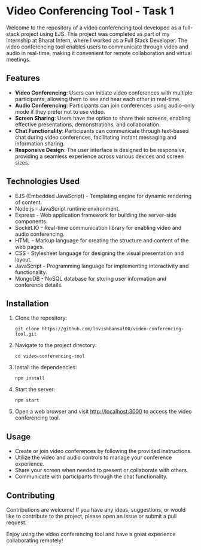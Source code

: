# Video Conferencing Tool - Task 1

Welcome to the repository of a video conferencing tool developed as a full-stack project using EJS. This project was completed as part of my internship at Bharat Intern, where I worked as a Full Stack Developer. The video conferencing tool enables users to communicate through video and audio in real-time, making it convenient for remote collaboration and virtual meetings.

## Features

- **Video Conferencing**: Users can initiate video conferences with multiple participants, allowing them to see and hear each other in real-time.
- **Audio Conferencing**: Participants can join conferences using audio-only mode if they prefer not to use video.
- **Screen Sharing**: Users have the option to share their screens, enabling effective presentations, demonstrations, and collaboration.
- **Chat Functionality**: Participants can communicate through text-based chat during video conferences, facilitating instant messaging and information sharing.
- **Responsive Design**: The user interface is designed to be responsive, providing a seamless experience across various devices and screen sizes.

## Technologies Used

- EJS (Embedded JavaScript) - Templating engine for dynamic rendering of content.
- Node.js - JavaScript runtime environment.
- Express - Web application framework for building the server-side components.
- Socket.IO - Real-time communication library for enabling video and audio conferencing.
- HTML - Markup language for creating the structure and content of the web pages.
- CSS - Stylesheet language for designing the visual presentation and layout.
- JavaScript - Programming language for implementing interactivity and functionality.
- MongoDB - NoSQL database for storing user information and conference details.

## Installation

1. Clone the repository:
   ```
   git clone https://github.com/lovishbansal00/video-conferencing-tool.git
   ```

2. Navigate to the project directory:
   ```
   cd video-conferencing-tool
   ```

3. Install the dependencies:
   ```
   npm install
   ```

4. Start the server:
   ```
   npm start
   ```

5. Open a web browser and visit [http://localhost:3000](http://localhost:3000) to access the video conferencing tool.

## Usage

- Create or join video conferences by following the provided instructions.
- Utilize the video and audio controls to manage your conference experience.
- Share your screen when needed to present or collaborate with others.
- Communicate with participants through the chat functionality.

## Contributing

Contributions are welcome! If you have any ideas, suggestions, or would like to contribute to the project, please open an issue or submit a pull request.

Enjoy using the video conferencing tool and have a great experience collaborating remotely!
